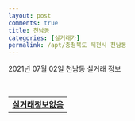 ```yaml
---
layout: post
comments: true
title: 천남동
categories: [실거래가]
permalink: /apt/충청북도 제천시 천남동
---
```


2021년 07월 02일 천남동 실거래 정보

<script type="text/javascript">
  google.charts.load('current', {'packages':['corechart']});
  google.charts.setOnLoadCallback(drawChart);

  function drawChart() {
    var data = google.visualization.arrayToDataTable([['거래일', '매매', '전월세', '전매'], ['20-07', 17, 1, 0], ['20-08', 2, 0, 0], ['20-09', 10, 2, 0], ['20-10', 9, 2, 0], ['20-11', 4, 0, 0], ['20-12', 4, 1, 0], ['21-01', 3, 2, 0], ['21-02', 4, 2, 0], ['21-03', 6, 1, 0], ['21-04', 5, 3, 0], ['21-05', 4, 0, 0], ['21-06', 4, 4, 0]]);

    var options = {
      title: '최근 유형별 거래량 추이',
      legend: { position: 'bottom' }
    };

    var chart = new google.visualization.LineChart(document.getElementById('columnchart_material'));
    chart.draw(data, (options));
  }
</script>

<div id="columnchart_material" style="width: 95%; margin-left: -35px; display: block"></div>
<br>
<table>
  <tr>
    <td colspan="4" style="font-weight: bold;"><a href="https://search.naver.com/search.naver?query=천남동 실거래정보없음">실거래정보없음</a></td>
  </tr>
    
</table>
    